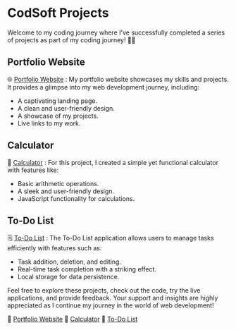 # CodSoft Projects

Welcome to my coding journey where I've successfully completed a series of projects as part of my coding journey! 👩‍💻

## Portfolio Website
🌐 [Portfolio Website](https://bhadrinath-p-s.github.io/CodSoft/CodSoft_Task01_Portfolio%20Website/Portfolio.html) :
My portfolio website showcases my skills and projects. It provides a glimpse into my web development journey, including:
- A captivating landing page.
- A clean and user-friendly design.
- A showcase of my projects.
- Live links to my work.

## Calculator
🧮 [Calculator](https://bhadrinath-p-s.github.io/CodSoft/CodSoft_Task02_Calculator/Calculator.html) :
For this project, I created a simple yet functional calculator with features like:
- Basic arithmetic operations.
- A sleek and user-friendly design.
- JavaScript functionality for calculations.

## To-Do List
🗒 [To-Do List](https://bhadrinath-p-s.github.io/CodSoft/CodSoft_Task03_To-Do-List/ToDoList.html) :
The To-Do List application allows users to manage tasks efficiently with features such as:
- Task addition, deletion, and editing.
- Real-time task completion with a striking effect.
- Local storage for data persistence.

Feel free to explore these projects, check out the code, try the live applications, and provide feedback. Your support and insights are highly appreciated as I continue my journey in the world of web development!

🔗 [Portfolio Website](https://bhadrinath-p-s.github.io/CodSoft/CodSoft_Task01_Portfolio%20Website/Portfolio.html)
🔗 [Calculator](https://bhadrinath-p-s.github.io/CodSoft/CodSoft_Task02_Calculator/Calculator.html)
🔗 [To-Do List](https://bhadrinath-p-s.github.io/CodSoft/CodSoft_Task03_To-Do-List/ToDoList.html)
